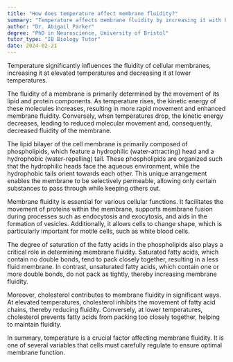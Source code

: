 ```yaml
---
title: "How does temperature affect membrane fluidity?"
summary: "Temperature affects membrane fluidity by increasing it with higher temperatures and decreasing it with lower temperatures."
author: "Dr. Abigail Parker"
degree: "PhD in Neuroscience, University of Bristol"
tutor_type: "IB Biology Tutor"
date: 2024-02-21
---
```


Temperature significantly influences the fluidity of cellular membranes, increasing it at elevated temperatures and decreasing it at lower temperatures.

The fluidity of a membrane is primarily determined by the movement of its lipid and protein components. As temperature rises, the kinetic energy of these molecules increases, resulting in more rapid movement and enhanced membrane fluidity. Conversely, when temperatures drop, the kinetic energy decreases, leading to reduced molecular movement and, consequently, decreased fluidity of the membrane.

The lipid bilayer of the cell membrane is primarily composed of phospholipids, which feature a hydrophilic (water-attracting) head and a hydrophobic (water-repelling) tail. These phospholipids are organized such that the hydrophilic heads face the aqueous environment, while the hydrophobic tails orient towards each other. This unique arrangement enables the membrane to be selectively permeable, allowing only certain substances to pass through while keeping others out.

Membrane fluidity is essential for various cellular functions. It facilitates the movement of proteins within the membrane, supports membrane fusion during processes such as endocytosis and exocytosis, and aids in the formation of vesicles. Additionally, it allows cells to change shape, which is particularly important for motile cells, such as white blood cells.

The degree of saturation of the fatty acids in the phospholipids also plays a critical role in determining membrane fluidity. Saturated fatty acids, which contain no double bonds, tend to pack closely together, resulting in a less fluid membrane. In contrast, unsaturated fatty acids, which contain one or more double bonds, do not pack as tightly, thereby increasing membrane fluidity.

Moreover, cholesterol contributes to membrane fluidity in significant ways. At elevated temperatures, cholesterol inhibits the movement of fatty acid chains, thereby reducing fluidity. Conversely, at lower temperatures, cholesterol prevents fatty acids from packing too closely together, helping to maintain fluidity.

In summary, temperature is a crucial factor affecting membrane fluidity. It is one of several variables that cells must carefully regulate to ensure optimal membrane function.
    